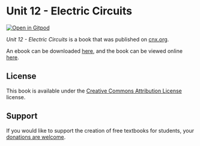 # Unit 12 - Electric Circuits

[![Open in Gitpod](https://gitpod.io/button/open-in-gitpod.svg)](https://gitpod.io/from-referrer/)

_Unit 12 - Electric Circuits_ is a book that was published on [cnx.org](https://cnx.org/).

An ebook can be downloaded [here](https://github.com/cnx-user-books/cnxbook-unit-12-electric-circuits/releases/latest), and the book can be viewed online [here](https://github.com/cnx-user-books/cnxbook-unit-12-electric-circuits/releases/latest).

## License
This book is available under the [Creative Commons Attribution License](./LICENSE) license.

## Support
If you would like to support the creation of free textbooks for students, your [donations are welcome](https://riceconnect.rice.edu/donation/support-openstax-banner).
